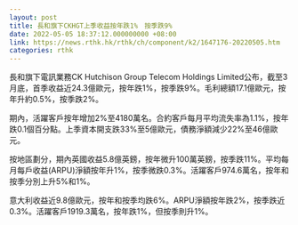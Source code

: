 ```yaml
---
layout: post
title: 長和旗下CKHGT上季收益按年跌1%　按季跌9%
date: 2022-05-05 18:37:12.000000000 +08:00
link: https://news.rthk.hk/rthk/ch/component/k2/1647176-20220505.htm
categories: rthk
---
```


長和旗下電訊業務CK Hutchison Group Telecom Holdings Limited公布，截至3月底，首季收益近24.3億歐元，按年跌1%，按季跌9%。毛利總額17.1億歐元，按年升約0.5%，按季跌2%。

期內，活躍客戶按年增加2%至4180萬名。合約客戶每月平均流失率為1.1%，按年跌0.1個百分點。上季資本開支跌33%至5億歐元，債務淨額減少22%至46億歐元。

按地區劃分，期內英國收益5.8億英鎊，按年微升100萬英鎊，按季跌11%。平均每月每戶收益(ARPU)淨額按年升1%，按季微跌0.3%。活躍客戶974.6萬名，按年和按季分別上升5%和1%。

意大利收益近9.8億歐元，按年和按季均跌6%。ARPU淨額按年跌2%，按季跌近0.3%。活躍客戶1919.3萬名，按年跌1%，但按季則升1%。
